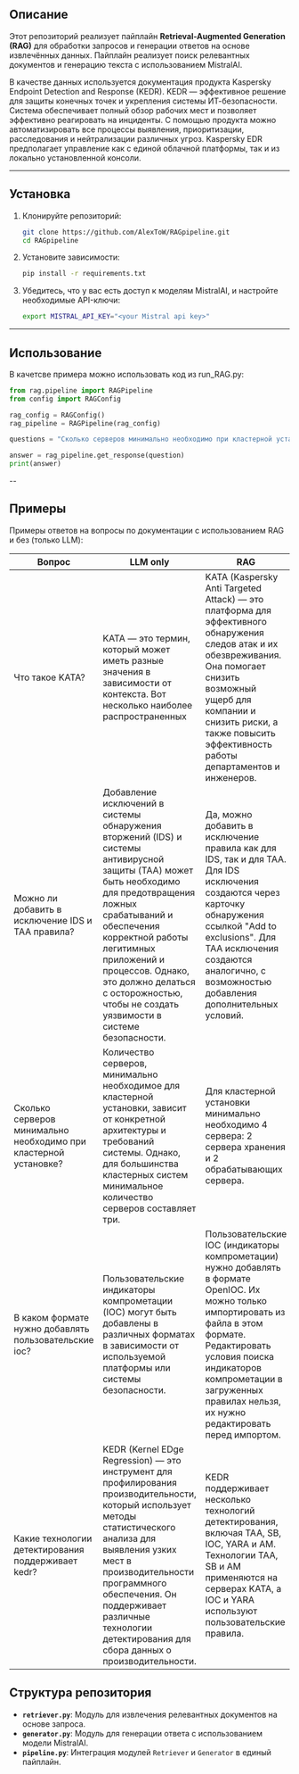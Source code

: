 ## Описание

Этот репозиторий реализует пайплайн **Retrieval-Augmented Generation (RAG)** для обработки запросов и генерации ответов на основе извлечённых данных. Пайплайн реализует поиск релевантных документов и генерацию текста с использованием MistralAI. 

В качестве данных используется документация продукта Kaspersky Endpoint Detection and Response (KEDR). KEDR — эффективное решение для защиты конечных точек и укрепления системы ИТ-безопасности. Система обеспечивает полный обзор рабочих мест и позволяет эффективно реагировать на инциденты. С помощью продукта можно автоматизировать все процессы выявления, приоритизации, расследования и нейтрализации различных угроз. Kaspersky EDR предполагает управление как с единой облачной платформы, так и из локально установленной консоли.

---

## Установка

1. Клонируйте репозиторий:
   ```bash
   git clone https://github.com/AlexToW/RAGpipeline.git
   cd RAGpipeline
   ```

2. Установите зависимости:
   ```bash
   pip install -r requirements.txt
   ```

3. Убедитесь, что у вас есть доступ к моделям MistralAI, и настройте необходимые API-ключи:
    ```bash
   export MISTRAL_API_KEY="<your Mistral api key>"
   ```

---

## Использование
В качетсве примера можно использовать код из run_RAG.py:
```python
from rag.pipeline import RAGPipeline
from config import RAGConfig

rag_config = RAGConfig()
rag_pipeline = RAGPipeline(rag_config)

questions = "Сколько серверов минимально необходимо при кластерной установке?"

answer = rag_pipeline.get_response(question)
print(answer)
```

--

## Примеры
Примеры ответов на вопросы по документации с использованием RAG и без (только LLM):

| Вопрос            | LLM only          | RAG               |
|-------------------|-------------------|-------------------|
| Что такое KATA?   | KATA — это термин, который может иметь разные значения в зависимости от контекста. Вот несколько наиболее распространенных     | KATA (Kaspersky Anti Targeted Attack) — это платформа для эффективного обнаружения следов атак и их обезвреживания. Она помогает снизить возможный ущерб для компании и снизить риски, а также повысить эффективность работы департаментов и инженеров.     |
| Можно ли добавить в исключение IDS и TAA правила?    | Добавление исключений в системы обнаружения вторжений (IDS) и системы антивирусной защиты (TAA) может быть необходимо для предотвращения ложных срабатываний и обеспечения корректной работы легитимных приложений и процессов. Однако, это должно делаться с осторожностью, чтобы не создать уязвимости в системе безопасности.     | Да, можно добавить в исключение правила как для IDS, так и для TAA. Для IDS исключения создаются через карточку обнаружения ссылкой "Add to exclusions". Для TAA исключения создаются аналогично, с возможностью добавления дополнительных условий.    |
| Сколько серверов минимально необходимо при кластерной установке?    | Количество серверов, минимально необходимое для кластерной установки, зависит от конкретной архитектуры и требований системы. Однако, для большинства кластерных систем минимальное количество серверов составляет три.     | Для кластерной установки минимально необходимо 4 сервера: 2 сервера хранения и 2 обрабатывающих сервера.     |
| В каком формате нужно добавлять пользовательские ioc? | Пользовательские индикаторы компрометации (IOC) могут быть добавлены в различных форматах в зависимости от используемой платформы или системы безопасности. | Пользовательские IOC (индикаторы компрометации) нужно добавлять в формате OpenIOC. Их можно только импортировать из файла в этом формате. Редактировать условия поиска индикаторов компрометации в загруженных правилах нельзя, их нужно редактировать перед импортом. |
| Какие технологии детектирования поддерживает kedr?| KEDR (Kernel EDge Regression) — это инструмент для профилирования производительности, который использует методы статистического анализа для выявления узких мест в производительности программного обеспечения. Он поддерживает различные технологии детектирования для сбора данных о производительности. | KEDR поддерживает несколько технологий детектирования, включая TAA, SB, IOC, YARA и AM. Технологии TAA, SB и AM применяются на серверах KATA, а IOC и YARA используют пользовательские правила.| 


## Структура репозитория

- **`retriever.py`**: Модуль для извлечения релевантных документов на основе запроса.
- **`generator.py`**: Модуль для генерации ответа с использованием модели MistralAI.
- **`pipeline.py`**: Интеграция модулей `Retriever` и `Generator` в единый пайплайн.
